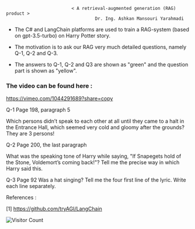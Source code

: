                                
                             < A retrieval-augmented generation (RAG) product >
                                      Dr. Ing. Ashkan Mansouri Yarahmadi

- The C# and LangChain platforms are used to train a RAG-system (based on gpt-3.5-turbo) on Harry Potter story.

- The motivation is to ask our RAG very much detailed questions, namely Q-1, Q-2 and Q-3. 

- The answers to Q-1, Q-2 and Q3 are shown as "green" and the question part is shown as "yellow".  


### The video can be found here :
https://vimeo.com/1044291689?share=copy


Q-1
Page 198, paragraph 5
 
Which persons didn’t speak to each other at all until
they came to a halt in the Entrance Hall, which seemed very cold
and gloomy after the grounds? They are 3 persons!


Q-2
Page 200, the last paragraph

What was the speaking tone of Harry 
while saying, "If Snapegets hold of the Stone, Voldemort’s 
coming back!"? Tell me the precise way in which Harry said this.


Q-3
Page 92
Was a hat singing? Tell me the four first line of the 
lyric. Write each line separately.


References : 

[1] https://github.com/tryAGI/LangChain 


![Visitor Count](https://komarev.com/ghpvc/?username=ashkanmy&color=blue)
